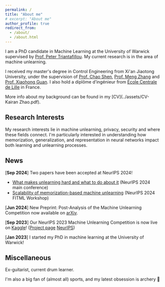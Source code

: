```yaml
---
permalink: /
title: "About me"
# excerpt: "About me"
author_profile: true
redirect_from: 
  - /about/
  - /about.html
---
```


I am a PhD candidate in Machine Learning at the University of Warwick supervised by [Prof. Peter Triantafillou](https://warwick.ac.uk/fac/sci/dcs/people/peter_triantafillou/). My current research is in the area of machine unlearning.


I received my master's degree in Control Engineering from Xi'an Jiaotong University, under the supervision of [Prof. Chao Shen](https://gr.xjtu.edu.cn/web/cshen/home), [Prof. Meng Zhang](https://gr.xjtu.edu.cn/web/mengzhang2009) and [Prof. Xiaohong Guan](https://ieeecss.org/contact/xiaohong-guan). I also hold a diplôme d’ingénieur from [École Centrale de Lille](https://centralelille.fr/en/) in France.


More info about my background can be found in my [CV](../assets/CV-Kairan Zhao.pdf).

## Research Interests

<!-- ====== -->

My research interests lie in machine unlearning, privacy, security and where these fields connect.
I'm particularly interested in understanding how memorization, generalization, and representation in neural networks impact both learning and unlearning processes.


## News
<!-- ------ -->
<!-- ====== -->

[**Sep 2024**] Two papers have been accepted at NeurIPS 2024!
- [What makes unlearning hard and what to do about it](https://arxiv.org/abs/2406.01257) (NeurIPS 2024 main conference)
- [Scalability of memorization-based machine unlearning](https://openreview.net/forum?id=VX9HGFiFF1&referrer=%5BAuthor%20Console%5D(%2Fgroup%3Fid%3DNeurIPS.cc%2F2024%2FWorkshop%2FFITML%2FAuthors%23your-submissions)) (NeurIPS 2024 FITML Workshop)

[**Jun 2024**] New Preprint: Post-Analysis of the Machine Unlearning Competition now available on [arXiv](https://arxiv.org/abs/2406.09073).

[**Sep 2023**] Our NeurIPS 2023 Machine Unlearning Competition is now live on [Kaggle](https://www.kaggle.com/competitions/neurips-2023-machine-unlearning)! ([Project page](https://unlearning-challenge.github.io) [NeurIPS](https://neurips.cc/virtual/2023/competition/66581))

[**Jan 2023**] I started my PhD in machine learning at the University of Warwick!

## Miscellaneous

Ex-guitarist, current drum learner. 

I'm also a big fan of (almost all) sports, and my latest obsession is archery 🏹
<!-- —and I'm sticking to it like an arrow to a target  -->
